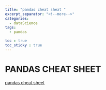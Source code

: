 ```yaml
---
title: "pandas cheat sheat "
excerpt_separator: "<!--more-->"
categories:
  - dataScience
tags:
  - pandas

toc : true
toc_sticky : true
---
```


# PANDAS CHEAT SHEET

[pandas cheat sheet](https://pandas.pydata.org/Pandas_Cheat_Sheet.pdf)
